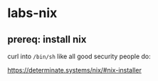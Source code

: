 # labs-nix
## prereq: install nix
curl into `/bin/sh` like all good security people do:

https://determinate.systems/nix/#nix-installer
